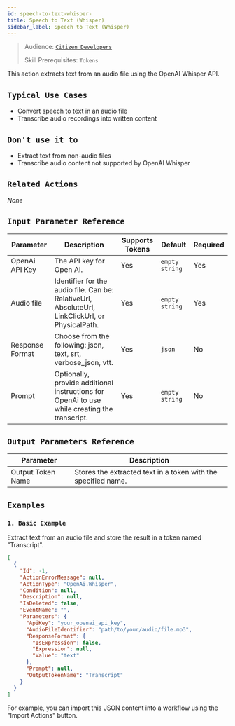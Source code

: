 ```yaml
---
id: speech-to-text-whisper-
title: Speech to Text (Whisper)
sidebar_label: Speech to Text (Whisper)
---
```


> Audience: [`Citizen Developers`](audience.md#developers)
>
> Skill Prerequisites: `Tokens`

This action extracts text from an audio file using the OpenAI Whisper API.

## `Typical Use Cases`

- Convert speech to text in an audio file
- Transcribe audio recordings into written content

## `Don't use it to`

- Extract text from non-audio files
- Transcribe audio content not supported by OpenAI Whisper

## `Related Actions`

_None_

## `Input Parameter Reference`

| Parameter           | Description                                                     | Supports Tokens | Default        | Required |
| ------------------- | --------------------------------------------------------------- | --------------- | -------------- | -------- |
| OpenAi API Key      | The API key for Open AI.                                        | Yes             | `empty string` | Yes      |
| Audio file          | Identifier for the audio file. Can be: RelativeUrl, AbsoluteUrl, LinkClickUrl, or PhysicalPath. | Yes             | `empty string` | Yes      |
| Response Format     | Choose from the following: json, text, srt, verbose_json, vtt. | Yes             | `json`          | No       |
| Prompt              | Optionally, provide additional instructions for OpenAi to use while creating the transcript. | Yes             | `empty string` | No       |


## `Output Parameters Reference`

| Parameter         | Description                                                           |
| ----------------- | --------------------------------------------------------------------- |
| Output Token Name | Stores the extracted text in a token with the specified name.         |

## `Examples`

### `1. Basic Example`

Extract text from an audio file and store the result in a token named "Transcript".

```json
[
  {
    "Id": -1,
    "ActionErrorMessage": null,
    "ActionType": "OpenAi.Whisper",
    "Condition": null,
    "Description": null,
    "IsDeleted": false,
    "EventName": "",
    "Parameters": {
      "ApiKey": "your_openai_api_key",
      "AudioFileIdentifier": "path/to/your/audio/file.mp3",
      "ResponseFormat": {
        "IsExpression": false,
        "Expression": null,
        "Value": "text"
      },
      "Prompt": null,
      "OutputTokenName": "Transcript"
    }
  }
]
```

For example, you can import this JSON content into a workflow using the "Import Actions" button.